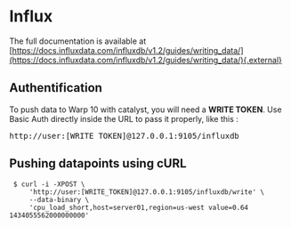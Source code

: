 # Influx

The full documentation is available at [https://docs.influxdata.com/influxdb/v1.2/guides/writing_data/](https://docs.influxdata.com/influxdb/v1.2/guides/writing_data/){.external}

## Authentification

To push data to Warp 10 with catalyst, you will need a **WRITE TOKEN**. Use Basic Auth directly inside the URL to pass it properly, like this :

<pre>http://user:[WRITE_TOKEN]@127.0.0.1:9105/influxdb</pre>

## Pushing datapoints using cURL

```shell-session
 $ curl -i -XPOST \
     'http://user:[WRITE_TOKEN]@127.0.0.1:9105/influxdb/write' \
     --data-binary \
     'cpu_load_short,host=server01,region=us-west value=0.64 1434055562000000000'
```
